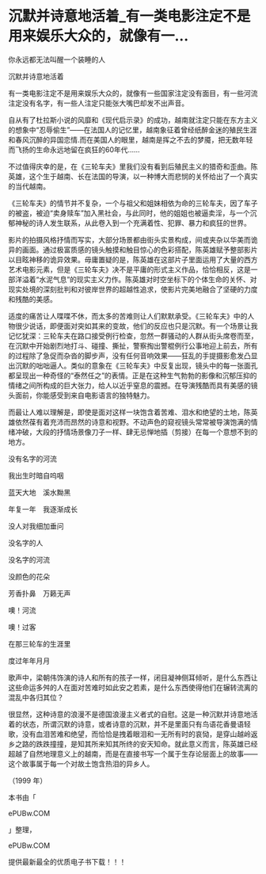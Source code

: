 # 沉默并诗意地活着_有一类电影注定不是用来娱乐大众的，就像有一...

你永远都无法叫醒一个装睡的人

沉默并诗意地活着

有一类电影注定不是用来娱乐大众的，就像有一些国家注定没有面目，有一些河流注定没有名字，有一些人注定只能张大嘴巴却发不出声音。

自从有了杜拉斯小说的风靡和《现代启示录》的成功，越南就注定只能在东方主义的想象中“忍辱偷生”——在法国人的记忆里，越南象征着曾经纸醉金迷的殖民生涯和春风沉醉的异国恋情.而在美国人的眼里，越南是挥之不去的梦魇，把无数年轻而飞扬的生命永远地留在疯狂的60年代……

不过值得庆幸的是，在《三轮车夫》里我们没有看到后殖民主义的猎奇和歪曲。陈英雄，这个生于越南、长在法国的导演，以一种博大而悲悯的关怀给出了一个真实的当代越南。

《三轮车夫》的情节并不复杂，一个与祖父和姐妹相依为命的三轮车夫，因了车子的被盗，被迫“卖身赎车”加入黑社会，与此同时，他的姐姐也被逼卖淫，与一个沉郁神秘的诗人发生联系，从此卷入到一个充满着性、犯罪、暴力和疯狂的世界。

影片的拍摄风格抒情而写实，大部分场景都由街头实景构成，间或夹杂以华美而诡异的画面。通过极富质感的镜头触摸和触目惊心的色彩搭配，陈英雄赋予整部影片以目眩神移的诡异效果。毋庸置疑的是，陈英雄在这部片子里面运用了大量的西方艺术电影元素，但是《三轮车夫》决不是平庸的形式主义作品，恰恰相反，这是一部洋溢着“水泥气息”的现实主义力作。陈英雄对时空坐标下的个体生命的关怀、对现实处境的深刻批判和对彼岸世界的超越性追求，使影片完美地融合了坚硬的力度和残酷的美感。

适度的痛苦让人喋喋不休，而太多的苦难则让人们默默承受。《三轮车夫》中的人物很少说话，即便面对突如其来的变故，他们的反应也只是沉默。有一个场景让我记忆犹深：三轮车夫在路口接受例行检查，忽然一群骚动的人群从街头席卷而至，在沉默中开始剧烈地打斗、碰撞、撕扯，警察掏出警棍例行公事地迎上前去，所有的过程除了急促而杂沓的脚步声，没有任何音响效果——狂乱的手提摄影愈发凸显出沉默的咄咄逼人。类似的意象在《三轮车夫》中反复出现，镜头中的每一张面孔都呈现出一种奇怪的“泰然任之”的表情。正是在这种生气勃勃的影像和沉郁压抑的情绪之间所构成的巨大张力，给人以近乎窒息的震撼。在导演残酷而具有美感的镜头面前，你能感受到来自电影语言的独特魅力。

而最让人难以理解是，即使是面对这样一块饱含着苦难、泪水和绝望的土地，陈英雄依然葆有着充沛而昂然的诗意和视野。不动声色的窥视镜头常常被导演饱满的情绪冲破，大段的抒情场景像刀子一样、肆无忌惮地插（剪接）在每一个意想不到的地方。

没有名字的河流

我出生时暗自呜咽

蓝天大地　溪水黝黑

年复一年　我逐渐成长

没人对我细加垂问

没名字的人

没名字的河流

没颜色的花朵

芳香扑鼻　万籁无声

噢！河流

噢！过客

在那三轮车的生涯里

度过年年月月

歌声中，梁朝伟饰演的诗人和所有的孩子一样，闭目凝神侧耳倾听，是什么东西让这些命运多舛的人在面对苦难时如此安之若素，是什么东西使得他们在辗转流离的混乱中各归其位？

很显然，这种诗意的浪漫不是德国浪漫主义者式的自慰。这是一种沉默并诗意地活着的状态，所谓沉默的诗意，或者诗意的沉默，并不是里面只有鸟语花香曼语轻歌，没有血泪苦难和绝望，而恰恰是拽着眼泪和一无所有时的哀恸，是穿山越岭返乡之路的跌跌撞撞，是知其所来知其所终的安天知命。就此意义而言，陈英雄已经超越了自然地理意义上的越南，而是在直接书写一个属于生存论层面上的故事——这个故事属于每一个对故土饱含热泪的异乡人。

（1999 年）

本书由「

ePUBw.COM

」整理，

ePUBw.COM

提供最新最全的优质电子书下载！！！